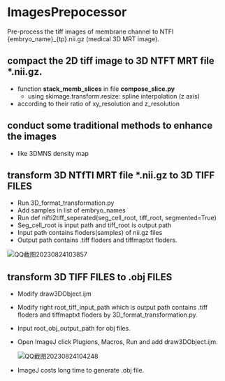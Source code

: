 # ImagesPrepocessor
Pre-process the tiff images of membrane channel to NTFI {embryo_name}_{tp}.nii.gz (medical 3D MRT image).

## compact the 2D tiff image to 3D NTFT MRT file *.nii.gz.
* function **stack_memb_slices** in file **compose_slice.py**
    * using skimage.transform.resize: spline interpolation (z axis)
* according to their ratio of xy_resolution and z_resolution 


## conduct some traditional methods to enhance the images
* like 3DMNS density map

## transform 3D NTfTI MRT file *.nii.gz to 3D TIFF FILES
* Run 3D_format_transformation.py
* Add samples in list of embryo_names
* Run  def nifti2tiff_seperated(seg_cell_root, tiff_root, segmented=True)
* Seg_cell_root is input path and tiff_root is output path
* Input path contains floders(samples) of nii.gz files
* Output path contains .tiff floders and tiffmaptxt floders.

![QQ截图20230824103857](https://github.com/chiellini/ImagesPrepocessor/assets/52396207/dd1e9241-5215-4fe0-a43d-2de2e465910e)



## transform 3D TIFF FILES to .obj FILES
* Modify draw3DObject.ijm  
* Modify right root_tiff_input_path which is output path contains .tiff floders and tiffmaptxt floders by 3D_format_transformation.py.
* Input root_obj_output_path for obj files.
* Open ImageJ click Plugions, Macros, Run and add draw3DObject.ijm.
  
   ![QQ截图20230824104248](https://github.com/chiellini/ImagesPrepocessor/assets/52396207/c2ba0a83-5142-4d68-8988-91c02988908f)

* ImageJ costs long time to generate .obj file.

